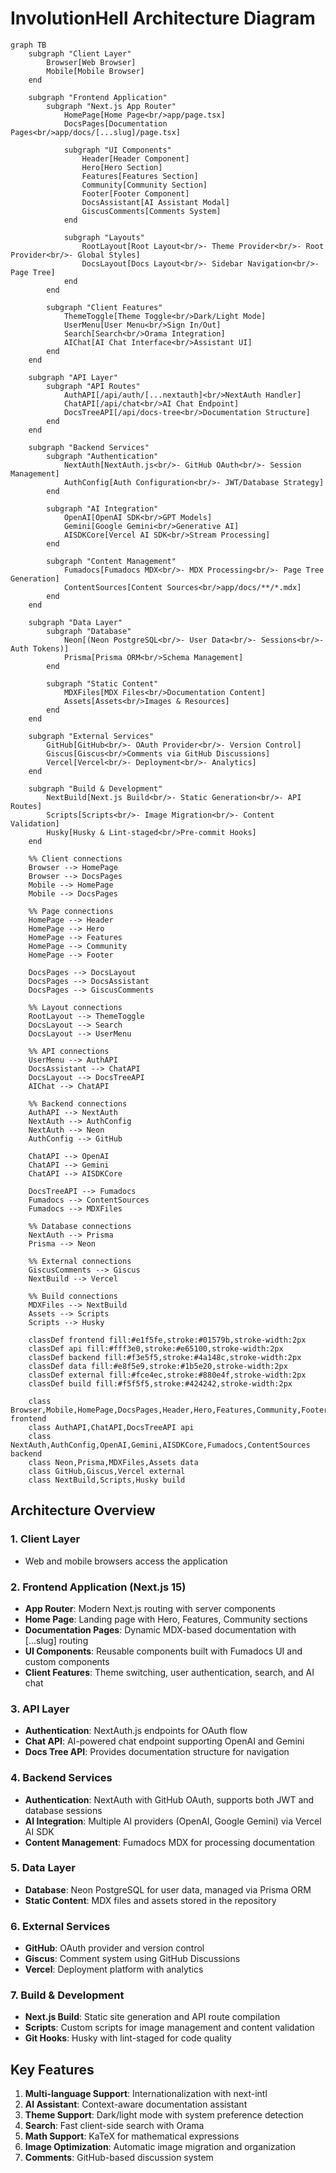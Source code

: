 # InvolutionHell Architecture Diagram

```mermaid
graph TB
    subgraph "Client Layer"
        Browser[Web Browser]
        Mobile[Mobile Browser]
    end

    subgraph "Frontend Application"
        subgraph "Next.js App Router"
            HomePage[Home Page<br/>app/page.tsx]
            DocsPages[Documentation Pages<br/>app/docs/[...slug]/page.tsx]

            subgraph "UI Components"
                Header[Header Component]
                Hero[Hero Section]
                Features[Features Section]
                Community[Community Section]
                Footer[Footer Component]
                DocsAssistant[AI Assistant Modal]
                GiscusComments[Comments System]
            end

            subgraph "Layouts"
                RootLayout[Root Layout<br/>- Theme Provider<br/>- Root Provider<br/>- Global Styles]
                DocsLayout[Docs Layout<br/>- Sidebar Navigation<br/>- Page Tree]
            end
        end

        subgraph "Client Features"
            ThemeToggle[Theme Toggle<br/>Dark/Light Mode]
            UserMenu[User Menu<br/>Sign In/Out]
            Search[Search<br/>Orama Integration]
            AIChat[AI Chat Interface<br/>Assistant UI]
        end
    end

    subgraph "API Layer"
        subgraph "API Routes"
            AuthAPI[/api/auth/[...nextauth]<br/>NextAuth Handler]
            ChatAPI[/api/chat<br/>AI Chat Endpoint]
            DocsTreeAPI[/api/docs-tree<br/>Documentation Structure]
        end
    end

    subgraph "Backend Services"
        subgraph "Authentication"
            NextAuth[NextAuth.js<br/>- GitHub OAuth<br/>- Session Management]
            AuthConfig[Auth Configuration<br/>- JWT/Database Strategy]
        end

        subgraph "AI Integration"
            OpenAI[OpenAI SDK<br/>GPT Models]
            Gemini[Google Gemini<br/>Generative AI]
            AISDKCore[Vercel AI SDK<br/>Stream Processing]
        end

        subgraph "Content Management"
            Fumadocs[Fumadocs MDX<br/>- MDX Processing<br/>- Page Tree Generation]
            ContentSources[Content Sources<br/>app/docs/**/*.mdx]
        end
    end

    subgraph "Data Layer"
        subgraph "Database"
            Neon[(Neon PostgreSQL<br/>- User Data<br/>- Sessions<br/>- Auth Tokens)]
            Prisma[Prisma ORM<br/>Schema Management]
        end

        subgraph "Static Content"
            MDXFiles[MDX Files<br/>Documentation Content]
            Assets[Assets<br/>Images & Resources]
        end
    end

    subgraph "External Services"
        GitHub[GitHub<br/>- OAuth Provider<br/>- Version Control]
        Giscus[Giscus<br/>Comments via GitHub Discussions]
        Vercel[Vercel<br/>- Deployment<br/>- Analytics]
    end

    subgraph "Build & Development"
        NextBuild[Next.js Build<br/>- Static Generation<br/>- API Routes]
        Scripts[Scripts<br/>- Image Migration<br/>- Content Validation]
        Husky[Husky & Lint-staged<br/>Pre-commit Hooks]
    end

    %% Client connections
    Browser --> HomePage
    Browser --> DocsPages
    Mobile --> HomePage
    Mobile --> DocsPages

    %% Page connections
    HomePage --> Header
    HomePage --> Hero
    HomePage --> Features
    HomePage --> Community
    HomePage --> Footer

    DocsPages --> DocsLayout
    DocsPages --> DocsAssistant
    DocsPages --> GiscusComments

    %% Layout connections
    RootLayout --> ThemeToggle
    DocsLayout --> Search
    DocsLayout --> UserMenu

    %% API connections
    UserMenu --> AuthAPI
    DocsAssistant --> ChatAPI
    DocsLayout --> DocsTreeAPI
    AIChat --> ChatAPI

    %% Backend connections
    AuthAPI --> NextAuth
    NextAuth --> AuthConfig
    NextAuth --> Neon
    AuthConfig --> GitHub

    ChatAPI --> OpenAI
    ChatAPI --> Gemini
    ChatAPI --> AISDKCore

    DocsTreeAPI --> Fumadocs
    Fumadocs --> ContentSources
    Fumadocs --> MDXFiles

    %% Database connections
    NextAuth --> Prisma
    Prisma --> Neon

    %% External connections
    GiscusComments --> Giscus
    NextBuild --> Vercel

    %% Build connections
    MDXFiles --> NextBuild
    Assets --> Scripts
    Scripts --> Husky

    classDef frontend fill:#e1f5fe,stroke:#01579b,stroke-width:2px
    classDef api fill:#fff3e0,stroke:#e65100,stroke-width:2px
    classDef backend fill:#f3e5f5,stroke:#4a148c,stroke-width:2px
    classDef data fill:#e8f5e9,stroke:#1b5e20,stroke-width:2px
    classDef external fill:#fce4ec,stroke:#880e4f,stroke-width:2px
    classDef build fill:#f5f5f5,stroke:#424242,stroke-width:2px

    class Browser,Mobile,HomePage,DocsPages,Header,Hero,Features,Community,Footer,DocsAssistant,GiscusComments,RootLayout,DocsLayout,ThemeToggle,UserMenu,Search,AIChat frontend
    class AuthAPI,ChatAPI,DocsTreeAPI api
    class NextAuth,AuthConfig,OpenAI,Gemini,AISDKCore,Fumadocs,ContentSources backend
    class Neon,Prisma,MDXFiles,Assets data
    class GitHub,Giscus,Vercel external
    class NextBuild,Scripts,Husky build
```

## Architecture Overview

### 1. **Client Layer**

- Web and mobile browsers access the application

### 2. **Frontend Application (Next.js 15)**

- **App Router**: Modern Next.js routing with server components
- **Home Page**: Landing page with Hero, Features, Community sections
- **Documentation Pages**: Dynamic MDX-based documentation with [...slug] routing
- **UI Components**: Reusable components built with Fumadocs UI and custom components
- **Client Features**: Theme switching, user authentication, search, and AI chat

### 3. **API Layer**

- **Authentication**: NextAuth.js endpoints for OAuth flow
- **Chat API**: AI-powered chat endpoint supporting OpenAI and Gemini
- **Docs Tree API**: Provides documentation structure for navigation

### 4. **Backend Services**

- **Authentication**: NextAuth with GitHub OAuth, supports both JWT and database sessions
- **AI Integration**: Multiple AI providers (OpenAI, Google Gemini) via Vercel AI SDK
- **Content Management**: Fumadocs MDX for processing documentation

### 5. **Data Layer**

- **Database**: Neon PostgreSQL for user data, managed via Prisma ORM
- **Static Content**: MDX files and assets stored in the repository

### 6. **External Services**

- **GitHub**: OAuth provider and version control
- **Giscus**: Comment system using GitHub Discussions
- **Vercel**: Deployment platform with analytics

### 7. **Build & Development**

- **Next.js Build**: Static site generation and API route compilation
- **Scripts**: Custom scripts for image management and content validation
- **Git Hooks**: Husky with lint-staged for code quality

## Key Features

1. **Multi-language Support**: Internationalization with next-intl
2. **AI Assistant**: Context-aware documentation assistant
3. **Theme Support**: Dark/light mode with system preference detection
4. **Search**: Fast client-side search with Orama
5. **Math Support**: KaTeX for mathematical expressions
6. **Image Optimization**: Automatic image migration and organization
7. **Comments**: GitHub-based discussion system
